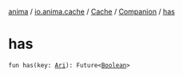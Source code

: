 [anima](../../../index.md) / [io.anima.cache](../../index.md) / [Cache](../index.md) / [Companion](index.md) / [has](./has.md)

# has

`fun has(key: `[`Ari`](../../../io.anima/-ari.md)`): Future<`[`Boolean`](https://kotlinlang.org/api/latest/jvm/stdlib/kotlin/-boolean/index.html)`>`